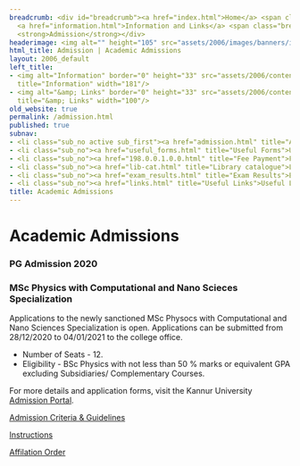 ```yaml
---
breadcrumb: <div id="breadcrumb"><a href="index.html">Home</a> <span class="breadcrumb_spacer">&gt;</span>
  <a href="information.html">Information and Links</a> <span class="breadcrumb_spacer">&gt;</span>
  <strong>Admission</strong></div>
headerimage: <img alt="" height="105" src="assets/2006/images/banners/information.jpg" width="472"/>
html_title: Admission | Academic Admissions
layout: 2006_default
left_title:
- <img alt="Information" border="0" height="33" src="assets/2006/content/gt/906693ac014c2227b2675d4b9884fcc4.png"
  title="Information" width="181"/>
- <img alt="&amp; Links" border="0" height="33" src="assets/2006/content/gt/4c1dbfb3fc946f081422a677e255f9f4.png"
  title="&amp; Links" width="100"/>
old_website: true
permalink: /admission.html
published: true
subnav:
- <li class="sub_no active sub_first"><a href="admission.html" title="Admission">Admission</a></li>
- <li class="sub_no"><a href="useful_forms.html" title="Useful Forms">Useful Forms</a></li>
- <li class="sub_no"><a href="198.0.0.1.0.0.html" title="Fee Payment">Fee Payment</a></li>
- <li class="sub_no"><a href="lib-cat.html" title="Library catalogue">Library catalogue</a></li>
- <li class="sub_no"><a href="exam_results.html" title="Exam Results">Exam Results</a></li>
- <li class="sub_no"><a href="links.html" title="Useful Links">Useful Links</a></li>
title: Academic Admissions
---
```


# Academic Admissions

### PG Admission 2020
### MSc Physics with Computational and Nano Scieces Specialization

Applications to the newly sanctioned MSc Physocs with Computational and Nano Sciences Specialization is open. Applications can be submitted from 28/12/2020 to 04/01/2021 to the college office.

* Number of Seats - 12.
* Eligibility - BSc Physics with not less than 50 % marks or equivalent GPA excluding Subsidiaries/ Complementary Courses.

For more details and application forms, visit the Kannur University [Admission Portal](http://admission.kannuruniversity.ac.in/). 

[Admission Criteria &
Guidelines](http://admission.kannuruniversity.ac.in/PGSWS2020/pdfs/PGColleges2020-final.pdf)

[Instructions](assets/2006/picture/upload/file/mscphys.pdf)

[Affilation Order](assets/2006/picture/upload/file/msphysaff.pdf)

